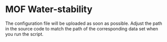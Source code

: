 # MOF Water-stability

The configuration file will be uploaded as soon as possible. Adjust the path in the source code to match the path of the corresponding data set when you run the script.
